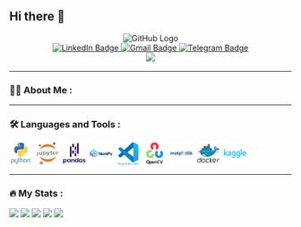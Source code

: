## Hi there 👋


<div align="center">
<img src="https://github.com/raghavk16/raghavk16/blob/master/octo.gif" alt="GitHub Logo" width="150" height="150" />
</div>

<div id="badges" align="center">
  <a href="https://www.linkedin.com/in/saiyynaantonova/">
    <img src="https://img.shields.io/badge/LinkedIn-blue?style=for-the-badge&logo=linkedin&logoColor=white" alt="LinkedIn Badge"/>
  </a>
  <a href="mailto:mossyhead0206@gmail.com">
    <img src="https://img.shields.io/badge/Gmail-red?style=for-the-badge&logo=gmail&logoColor=white" alt="Gmail Badge"/>
  </a>
  <a href="https://t.me/MossyHead">
    <img src="https://img.shields.io/badge/Telegram-blue?style=for-the-badge&logo=telegram&logoColor=white" alt="Telegram Badge"/>
  </a>
</div>
<div id="badges" align="center">
  <a href="https://visitcount.itsvg.in">
    <img src="https://visitcount.itsvg.in/api?id=SainaAntonova&label=Profile%20Views&color=8&icon=2&pretty=true" />
  </a>
</div>

---

### :woman_technologist: About Me :



---

### :hammer_and_wrench: Languages and Tools :
<div>
  <img src="https://github.com/devicons/devicon/blob/master/icons/python/python-original-wordmark.svg" title="Python" alt="Python" width="40" height="40"/>&nbsp;
  <img src="https://github.com/devicons/devicon/blob/master/icons/jupyter/jupyter-original-wordmark.svg" title="Jupyter" alt="Jupyter" width="40" height="40"/>&nbsp;
  <img src="https://github.com/devicons/devicon/blob/master/icons/pandas/pandas-original-wordmark.svg" title="Pandas" alt="Pandas" width="40" height="40"/>&nbsp;
  <img src="https://github.com/devicons/devicon/blob/master/icons/numpy/numpy-original-wordmark.svg" title="Numpy" alt="Numpy" width="40" height="40"/>&nbsp;
  <img src="https://github.com/devicons/devicon/blob/master/icons/vscode/vscode-original-wordmark.svg" title="VSCode" alt="VSCode" width="40" height="40"/>&nbsp;
  <img src="https://github.com/devicons/devicon/blob/master/icons/opencv/opencv-original-wordmark.svg" title="CV" alt="CV" width="40" height="40"/>&nbsp;
  <img src="https://github.com/devicons/devicon/blob/master/icons/matplotlib/matplotlib-original-wordmark.svg" title="matplotlib" alt="matplotlib" width="40" height="40"/>&nbsp;
  <img src="https://github.com/devicons/devicon/blob/master/icons/docker/docker-original-wordmark.svg" title="Docker" alt="Docker" width="40" height="40"/>&nbsp;
  <img src="https://github.com/devicons/devicon/blob/master/icons/kaggle/kaggle-original-wordmark.svg" title="Kaggle" alt="Kaggle" width="40" height="40"/>&nbsp;
</div>


---

### :fire: My Stats :
![](http://github-profile-summary-cards.vercel.app/api/cards/profile-details?username=SainaAntonova&theme=aura_dark)
![](http://github-profile-summary-cards.vercel.app/api/cards/repos-per-language?username=SainaAntonova&theme=aura_dark)
![](http://github-profile-summary-cards.vercel.app/api/cards/most-commit-language?username=SainaAntonova&theme=aura_dark)
![](http://github-profile-summary-cards.vercel.app/api/cards/stats?username=SainaAntonova&theme=aura_dark)
![](http://github-profile-summary-cards.vercel.app/api/cards/productive-time?username=SainaAntonova&theme=aura_dark&utcOffset=8)



